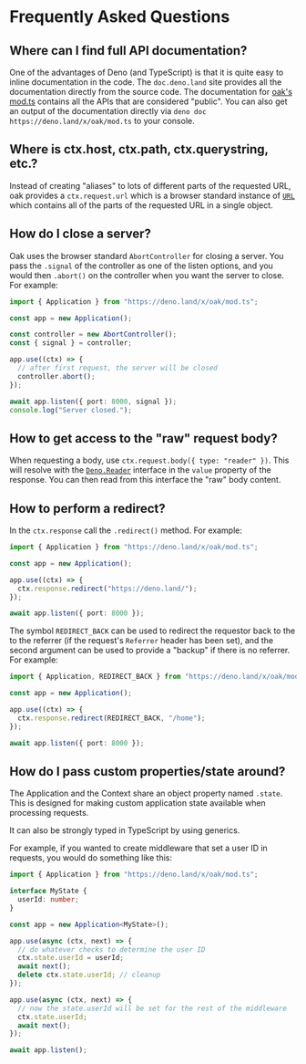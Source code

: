 # Frequently Asked Questions

## Where can I find full API documentation?

One of the advantages of Deno (and TypeScript) is that it is quite easy to
inline documentation in the code. The `doc.deno.land` site provides all the
documentation directly from the source code. The documentation for
[oak's mod.ts](https://doc.deno.land/https/deno.land/x/oak/mod.ts) contains all
the APIs that are considered "public". You can also get an output of the
documentation directly via `deno doc https://deno.land/x/oak/mod.ts` to your
console.

## Where is ctx.host, ctx.path, ctx.querystring, etc.?

Instead of creating "aliases" to lots of different parts of the requested URL,
oak provides a `ctx.request.url` which is a browser standard instance of
[`URL`](https://developer.mozilla.org/en-US/docs/Web/API/URL) which contains all
of the parts of the requested URL in a single object.

## How do I close a server?

Oak uses the browser standard `AbortController` for closing a server. You pass
the `.signal` of the controller as one of the listen options, and you would
then `.abort()` on the controller when you want the server to close. For
example:

```ts
import { Application } from "https://deno.land/x/oak/mod.ts";

const app = new Application();

const controller = new AbortController();
const { signal } = controller;

app.use((ctx) => {
  // after first request, the server will be closed
  controller.abort();
});

await app.listen({ port: 8000, signal });
console.log("Server closed.");
```

## How to get access to the "raw" request body?

When requesting a body, use `ctx.request.body({ type: "reader" })`. This
will resolve with the
[`Deno.Reader`](https://doc.deno.land/https/github.com/denoland/deno/releases/latest/download/lib.deno.d.ts#Deno.Reader)
interface in the `value` property of the response. You can then read from this
interface the "raw" body content.

## How to perform a redirect?

In the `ctx.response` call the `.redirect()` method. For example:

```ts
import { Application } from "https://deno.land/x/oak/mod.ts";

const app = new Application();

app.use((ctx) => {
  ctx.response.redirect("https://deno.land/");
});

await app.listen({ port: 8000 });
```

The symbol `REDIRECT_BACK` can be used to redirect the requestor back to the to
the referrer (if the request's `Referrer` header has been set), and the second
argument can be used to provide a "backup" if there is no referrer. For example:

```ts
import { Application, REDIRECT_BACK } from "https://deno.land/x/oak/mod.ts";

const app = new Application();

app.use((ctx) => {
  ctx.response.redirect(REDIRECT_BACK, "/home");
});

await app.listen({ port: 8000 });
```

## How do I pass custom properties/state around?

The Application and the Context share an object property named `.state`.  This
is designed for making custom application state available when processing
requests.

It can also be strongly typed in TypeScript by using generics.

For example, if you wanted to create middleware that set a user ID in requests,
you would do something like this:

```ts
import { Application } from "https://deno.land/x/oak/mod.ts";

interface MyState {
  userId: number;
}

const app = new Application<MyState>();

app.use(async (ctx, next) => {
  // do whatever checks to determine the user ID
  ctx.state.userId = userId;
  await next();
  delete ctx.state.userId; // cleanup
});

app.use(async (ctx, next) => {
  // now the state.userId will be set for the rest of the middleware
  ctx.state.userId;
  await next();
});

await app.listen();
```

